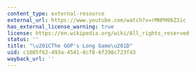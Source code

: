 ```yaml
---
content_type: external-resource
external_url: https://www.youtube.com/watch?v=rMHPH96Z3ic
has_external_license_warning: true
license: https://en.wikipedia.org/wiki/All_rights_reserved
status: ''
title: "\u201CThe GOP's Long Game\u201D"
uid: c1085f62-493a-4541-8cf8-6f298c723f43
wayback_url: ''
---
```

